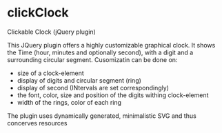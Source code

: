 # clickClock
Clickable Clock (jQuery plugin)

This JQuery plugin offers a highly customizable graphical clock.
It shows the Time (hour, minutes and optionally second), with a digit and a surrounding circular segment.
Cusomizatin can be done on:
- size of a clock-element
- display of digits and circular segment (ring)
- display of second (INtervals are set correspondingly)
- the font, color, size and position of the digits withing clock-element
- width of the rings, color of each ring

The plugin uses dynamically generated, minimalistic SVG and thus concerves resources
